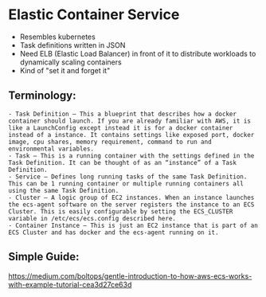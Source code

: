 # Elastic Container Service

- Resembles kubernetes
- Task definitions written in JSON
- Need ELB (Elastic Load Balancer) in front of it to distribute workloads to dynamically scaling containers
- Kind of "set it and forget it"

## Terminology:
    - Task Definition — This a blueprint that describes how a docker container should launch. If you are already familiar with AWS, it is like a LaunchConfig except instead it is for a docker container instead of a instance. It contains settings like exposed port, docker image, cpu shares, memory requirement, command to run and environmental variables.
    - Task — This is a running container with the settings defined in the Task Definition. It can be thought of as an “instance” of a Task Definition.
    - Service — Defines long running tasks of the same Task Definition. This can be 1 running container or multiple running containers all using the same Task Definition.
    - Cluster — A logic group of EC2 instances. When an instance launches the ecs-agent software on the server registers the instance to an ECS Cluster. This is easily configurable by setting the ECS_CLUSTER variable in /etc/ecs/ecs.config described here.
    - Container Instance — This is just an EC2 instance that is part of an ECS Cluster and has docker and the ecs-agent running on it.

## Simple Guide: 
https://medium.com/boltops/gentle-introduction-to-how-aws-ecs-works-with-example-tutorial-cea3d27ce63d
